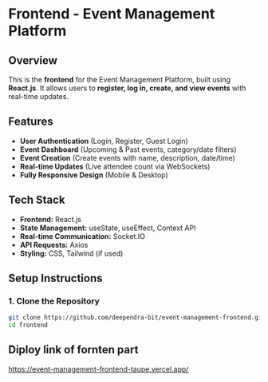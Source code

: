 # Frontend - Event Management Platform

## Overview

This is the **frontend** for the Event Management Platform, built using **React.js**. It allows users to **register, log in, create, and view events** with real-time updates.

## Features

- **User Authentication** (Login, Register, Guest Login)
- **Event Dashboard** (Upcoming & Past events, category/date filters)
- **Event Creation** (Create events with name, description, date/time)
- **Real-time Updates** (Live attendee count via WebSockets)
- **Fully Responsive Design** (Mobile & Desktop)

## Tech Stack

- **Frontend:** React.js
- **State Management:** useState, useEffect, Context API
- **Real-time Communication:** Socket.IO
- **API Requests:** Axios
- **Styling:** CSS, Tailwind (if used)

## Setup Instructions

### **1. Clone the Repository**

```bash
git clone https://github.com/deependra-bit/event-management-frontend.git
cd frontend
```

## Diploy link of fornten part

https://event-management-frontend-taupe.vercel.app/
